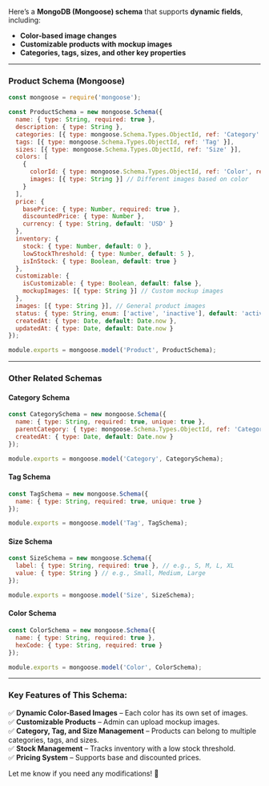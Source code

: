Here’s a **MongoDB (Mongoose) schema** that supports **dynamic fields**, including:  
- **Color-based image changes**  
- **Customizable products with mockup images**  
- **Categories, tags, sizes, and other key properties**  

---

### **Product Schema (Mongoose)**
```javascript
const mongoose = require('mongoose');

const ProductSchema = new mongoose.Schema({
  name: { type: String, required: true },
  description: { type: String },
  categories: [{ type: mongoose.Schema.Types.ObjectId, ref: 'Category' }],
  tags: [{ type: mongoose.Schema.Types.ObjectId, ref: 'Tag' }],
  sizes: [{ type: mongoose.Schema.Types.ObjectId, ref: 'Size' }],
  colors: [
    {
      colorId: { type: mongoose.Schema.Types.ObjectId, ref: 'Color', required: true },
      images: [{ type: String }] // Different images based on color
    }
  ],
  price: {
    basePrice: { type: Number, required: true },
    discountedPrice: { type: Number },
    currency: { type: String, default: 'USD' }
  },
  inventory: {
    stock: { type: Number, default: 0 },
    lowStockThreshold: { type: Number, default: 5 },
    isInStock: { type: Boolean, default: true }
  },
  customizable: {
    isCustomizable: { type: Boolean, default: false },
    mockupImages: [{ type: String }] // Custom mockup images
  },
  images: [{ type: String }], // General product images
  status: { type: String, enum: ['active', 'inactive'], default: 'active' },
  createdAt: { type: Date, default: Date.now },
  updatedAt: { type: Date, default: Date.now }
});

module.exports = mongoose.model('Product', ProductSchema);
```

---

### **Other Related Schemas**
#### **Category Schema**
```javascript
const CategorySchema = new mongoose.Schema({
  name: { type: String, required: true, unique: true },
  parentCategory: { type: mongoose.Schema.Types.ObjectId, ref: 'Category', default: null },
  createdAt: { type: Date, default: Date.now }
});

module.exports = mongoose.model('Category', CategorySchema);
```

#### **Tag Schema**
```javascript
const TagSchema = new mongoose.Schema({
  name: { type: String, required: true, unique: true }
});

module.exports = mongoose.model('Tag', TagSchema);
```

#### **Size Schema**
```javascript
const SizeSchema = new mongoose.Schema({
  label: { type: String, required: true }, // e.g., S, M, L, XL
  value: { type: String } // e.g., Small, Medium, Large
});

module.exports = mongoose.model('Size', SizeSchema);
```

#### **Color Schema**
```javascript
const ColorSchema = new mongoose.Schema({
  name: { type: String, required: true },
  hexCode: { type: String, required: true }
});

module.exports = mongoose.model('Color', ColorSchema);
```

---

### **Key Features of This Schema:**
✅ **Dynamic Color-Based Images** – Each color has its own set of images.  
✅ **Customizable Products** – Admin can upload mockup images.  
✅ **Category, Tag, and Size Management** – Products can belong to multiple categories, tags, and sizes.  
✅ **Stock Management** – Tracks inventory with a low stock threshold.  
✅ **Pricing System** – Supports base and discounted prices.  

Let me know if you need any modifications! 🚀